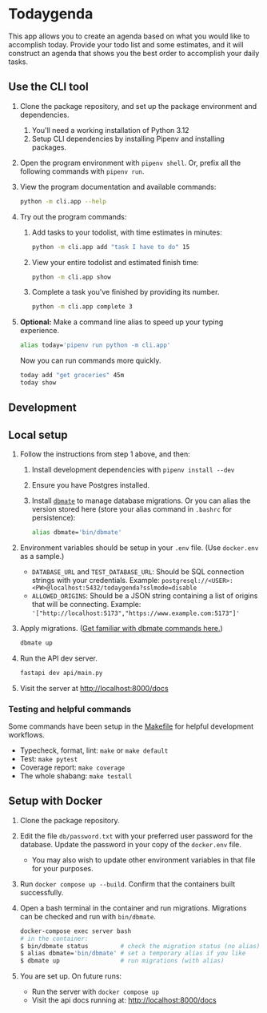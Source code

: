 # Todaygenda

This app allows you to create an agenda based on what you would like to accomplish today. Provide your todo list and some estimates, and it will construct an agenda that shows you the best order to accomplish your daily tasks.

## Use the CLI tool

1. Clone the package repository, and set up the package environment and dependencies.
    1. You'll need a working installation of Python 3.12
    2. Setup CLI dependencies by installing Pipenv and installing packages.
    <!-- FIX: add details to these steps -->
2. Open the program environment with `pipenv shell`. Or, prefix all the following commands with `pipenv run`.

3. View the program documentation and available commands:

    ```sh
    python -m cli.app --help
    ```

4. Try out the program commands:

    1. Add tasks to your todolist, with time estimates in minutes:

        ```sh
        python -m cli.app add "task I have to do" 15
        ```

    2. View your entire todolist and estimated finish time:

        ```sh
        python -m cli.app show
        ```

    3. Complete a task you've finished by providing its number.

        ```sh
        python -m cli.app complete 3
        ```

5. **Optional:** Make a command line alias to speed up your typing experience.

    ```sh
    alias today='pipenv run python -m cli.app'
    ```

    Now you can run commands more quickly.

    ```sh
    today add "get groceries" 45m
    today show
    ```

## Development

## Local setup

1. Follow the instructions from step 1 above, and then:
    1. Install development dependencies with `pipenv install --dev`
    2. Ensure you have Postgres installed. <!-- FIX: add details -->
    3. Install [`dbmate`](https://github.com/amacneil/dbmate) to manage database migrations. Or you can alias the version stored here (store your alias command in `.bashrc` for persistence):

        ```sh
        alias dbmate='bin/dbmate'
        ```

2. Environment variables should be setup in your `.env` file. (Use `docker.env` as a sample.)
    * `DATABASE_URL` and `TEST_DATABASE_URL`: Should be SQL connection strings with your credentials. Example: `postgresql://<USER>:<PW>@localhost:5432/todaygenda?sslmode=disable`
    * `ALLOWED_ORIGINS`: Should be a JSON string containing a list of origins that will be connecting. Example: `'["http://localhost:5173","https://www.example.com:5173"]'`
3. Apply migrations. ([Get familiar with dbmate commands here.](https://github.com/amacneil/dbmate))

    ```sh
    dbmate up
    ```

4. Run the API dev server.

    ```sh
    fastapi dev api/main.py
    ```

5. Visit the server at [http://localhost:8000/docs](http://localhost:8000/docs)

### Testing and helpful commands

Some commands have been setup in the [Makefile](./Makefile) for helpful development workflows.

* Typecheck, format, lint: `make` or `make default`
* Test: `make pytest`
* Coverage report: `make coverage`
* The whole shabang: `make testall`

## Setup with Docker

1. Clone the package repository.
2. Edit the file `db/password.txt` with your preferred user password for the database. Update the password in your copy of the `docker.env` file.
    * You may also wish to update other environment variables in that file for your purposes.
3. Run `docker compose up --build`. Confirm that the containers built successfully.
4. Open a bash terminal in the container and run migrations. Migrations can be checked and run with `bin/dbmate`.

    ```sh
    docker-compose exec server bash
    # in the container:
    $ bin/dbmate status         # check the migration status (no alias)
    $ alias dbmate='bin/dbmate' # set a temporary alias if you like
    $ dbmate up                 # run migrations (with alias)
    ```

5. You are set up. On future runs:
    * Run the server with `docker compose up`
    * Visit the api docs running at: [http://localhost:8000/docs](http://localhost:8000/docs)
